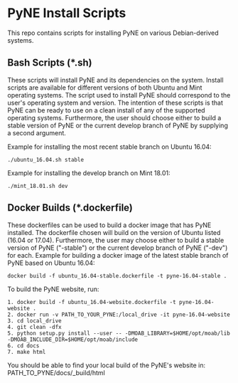 PyNE Install Scripts
====================

This repo contains scripts for installing PyNE on various Debian-derived
systems.

Bash Scripts (*.sh)
-------------------

These scripts will install PyNE and its dependencies on the system.
Install scripts are available for different versions of both Ubuntu and
Mint operating systems. The script used to install PyNE should correspond
to the user's operating system and version. The intention of these
scripts is that PyNE can be ready to use on a clean install of any of
the supported operating systems. Furthermore, the user should choose either
to build a stable version of PyNE or the current develop
branch of PyNE by supplying a second argument. 

Example for installing the most recent stable branch on Ubuntu 16.04:

    ./ubuntu_16.04.sh stable
    
Example for installing the develop branch on Mint 18.01:
	
	./mint_18.01.sh dev

Docker Builds (*.dockerfile)
----------------------------

These dockerfiles can be used to build a docker image that has PyNE
installed. The dockerfile chosen will build on the version of Ubuntu
listed (16.04 or 17.04). Furthermore, the user may choose either
to build a stable version of PyNE ("-stable") or the current develop
branch of PyNE ("-dev") for each. Example for building a docker image
of the latest stable branch of PyNE based on Ubuntu 16.04:

    docker build -f ubuntu_16.04-stable.dockerfile -t pyne-16.04-stable .


To build the PyNE website, run:
    
    1. docker build -f ubuntu_16.04-website.dockerfile -t pyne-16.04-website .
    2. docker run -v PATH_TO_YOUR_PYNE:/local_drive -it pyne-16.04-website
    3. cd local_drive
    4. git clean -dfx
    5. python setup.py install --user -- -DMOAB_LIBRARY=$HOME/opt/moab/lib -DMOAB_INCLUDE_DIR=$HOME/opt/moab/include
    6. cd docs
    7. make html

You should be able to find your local build of the PyNE's website in: PATH_TO_PYNE/docs/_build/html
